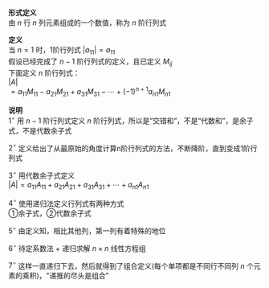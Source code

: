 **形式定义**  
由 $n$ 行 $n$ 列元素组成的一个数值，称为 $n$ 阶行列式  
  
**定义**  
当 $n=1$ 时，1阶行列式 $|a_{11}|=a_{11}$  
假设已经完成了 $n-1$ 阶行列式的定义，且已定义 $M_{ij}$  
下面定义 $n$ 阶行列式：  
$|A|$  
$=a_{11}M_{11}-a_{21}M_{21}+a_{31}M_{31}-\cdots+(-1)^{n+1}a_{n1}M_{n1}$  
  
**说明**  
$1^\circ$  用 $n-1$ 阶行列式定义 $n$ 阶行列式，所以是“交错和”，不是“代数和”，是余子式，不是代数余子式  
  
$2^\circ$  定义给出了从最原始的角度计算n阶行列式的方法，不断降阶，直到变成1阶行列式  
  
$3^\circ$  用代数余子式定义  
$|A|=a_{11}A_{11}+a_{21}A_{21}+a_{31}A_{31}+\cdots+a_{n1}A_{n1}$  
  
$4^\circ$  使用递归法定义行列式有两种方式  
①余子式，②代数余子式  
  
$5^\circ$  由定义知，相比其他列，第一列有着特殊的地位  
  
$6^\circ$  待定系数法 $+$ 递归求解 $n\times n$ 线性方程组  
  
$7^\circ$  这样一直递归下去，然后就得到了组合定义(每个单项都是不同行不同列 $n$ 个元素的乘积)，"递推的尽头是组合"  
